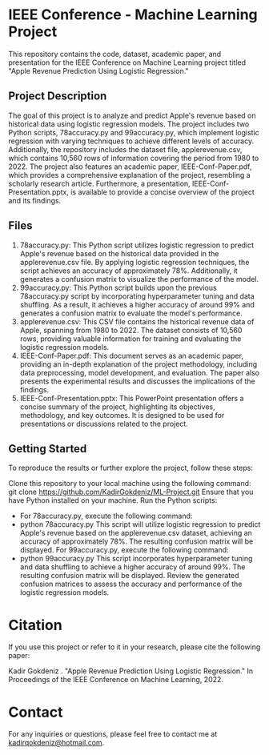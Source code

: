 # IEEE Conference - Machine Learning Project
This repository contains the code, dataset, academic paper, and presentation for the IEEE Conference on Machine Learning project titled "Apple Revenue Prediction Using Logistic Regression."

## Project Description
The goal of this project is to analyze and predict Apple's revenue based on historical data using logistic regression models. The project includes two Python scripts, 78accuracy.py and 99accuracy.py, which implement logistic regression with varying techniques to achieve different levels of accuracy. Additionally, the repository includes the dataset file, applerevenue.csv, which contains 10,560 rows of information covering the period from 1980 to 2022. The project also features an academic paper, IEEE-Conf-Paper.pdf, which provides a comprehensive explanation of the project, resembling a scholarly research article. Furthermore, a presentation, IEEE-Conf-Presentation.pptx, is available to provide a concise overview of the project and its findings.

## Files
1. 78accuracy.py: This Python script utilizes logistic regression to predict Apple's revenue based on the historical data provided in the applerevenue.csv file. By applying logistic regression techniques, the script achieves an accuracy of approximately 78%. Additionally, it generates a confusion matrix to visualize the performance of the model.
2. 99accuracy.py: This Python script builds upon the previous 78accuracy.py script by incorporating hyperparameter tuning and data shuffling. As a result, it achieves a higher accuracy of around 99% and generates a confusion matrix to evaluate the model's performance.
3. applerevenue.csv: This CSV file contains the historical revenue data of Apple, spanning from 1980 to 2022. The dataset consists of 10,560 rows, providing valuable information for training and evaluating the logistic regression models.
4. IEEE-Conf-Paper.pdf: This document serves as an academic paper, providing an in-depth explanation of the project methodology, including data preprocessing, model development, and evaluation. The paper also presents the experimental results and discusses the implications of the findings.
5. IEEE-Conf-Presentation.pptx: This PowerPoint presentation offers a concise summary of the project, highlighting its objectives, methodology, and key outcomes. It is designed to be used for presentations or discussions related to the project.
## Getting Started
To reproduce the results or further explore the project, follow these steps:

Clone this repository to your local machine using the following command: git clone https://github.com/KadirGokdeniz/ML-Project.git
Ensure that you have Python installed on your machine.
Run the Python scripts:
- For 78accuracy.py,
execute the following command:
- python 78accuracy.py
This script will utilize logistic regression to predict Apple's revenue based on the applerevenue.csv dataset, achieving an accuracy of approximately 78%. The resulting confusion matrix will be displayed.
For 99accuracy.py, execute the following command:
- python 99accuracy.py
This script incorporates hyperparameter tuning and data shuffling to achieve a higher accuracy of around 99%. The resulting confusion matrix will be displayed.
Review the generated confusion matrices to assess the accuracy and performance of the logistic regression models.
# Citation
If you use this project or refer to it in your research, please cite the following paper:

Kadir Gokdeniz . "Apple Revenue Prediction Using Logistic Regression." In Proceedings of the IEEE Conference on Machine Learning, 2022.

# Contact
For any inquiries or questions, please feel free to contact me at kadirqokdeniz@hotmail.com.

